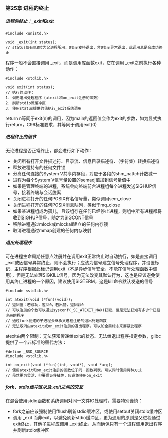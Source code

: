### 第25章 进程的终止

##### 进程的终止：_exit和exit

```
#include <unistd.h>

void _exit(int status);
// status仅有低8位为父进程所用，0表示支持退出，非0表示异常退出，此调用总是会成功终止
```

程序一般不会直接调用 _exit，而是调用库函数exit，它在调用 _exit之前执行各种动作：

```
#include <stdlib.h>

void exit(int status);
// 执行的动作：
1. 调用退出处理程序（atexit和on_exit注册的函数）
2. 刷新stdio流缓冲区
3. 使用status提供的值执行_exit系统调用
```

return n等同于exit(n)的调用，因为main的返回值会作为exit的参数，如为显式执行return，C99标准要求，其等同于调用exit(0)

##### 进程终止的细节

无论进程是否正常终止，都会进行如下动作：

* 关闭所有打开文件描述符、目录流、信息目录描述符、（字符集）转换描述符
* 释放进程持有的任何文件锁
* 分离任何连接的System V共享内存段，对应于各段的shm_nattch计数减一
* 进程为每个System V信号量设置的semadj值加到信号量值中
* 如果是管理终端的进程，系统会向终端前台进程组每个进程发送SIGHUP信号，接着终端与会话脱离
* 关闭进程打开的任何POSIX有名信号量，类似调用sem_close
* 关闭进程打开的任何POSIX消息队列，类似于mq_close
* 如果某进程组成为孤儿，且该组存在任何已经停止进程，则组中所有进程都将收到SIGHUP信号，随之为SIGCONT信号
* 移除进程通过mlock或mlockall建立的任何内存锁
* 取消进程通过mmap创建的任何内存映射

##### 退出处理程序

可在进程生命周期任意点注册并在调用exit正常终止时自动执行，如是直接调用 _exit或因信号异常终止，则不会执行；应该为信号建立信号处理程序，并设置标记，主程序根据此标记调用exit（不是异步信号安全，不能在信号处理函数中调用），但是无法处理SIGKILL信号，因为无法改变其默认行为，这也是应该避免使用其终止进程的一个原因，建议使用SIGTERM，这是kill命令默认发送的信号

```
#include <stdlib.h>

int atexit(void (*fun)(void));
// 返回值：若成功，返回0，若出错，返回非0
// 可以注册的个数可以通过sysconf(_SC_ATEXIT_MAX)获取，但是无法获知有多少个已经注册的程序
// 通过fork创建的子进程会继承父进程注册的退出处理函数
// 无法取消由atexit或on_exit注册的退出程序，可以加全局标志来屏蔽此程序
```

atexit由两个限制：无法获知传递给exit的状态、无法给退出程序指定参数，glibc提供了一个非标准的替代方法：

```
#define _BSD_SOURCE
#include <stdlib.h>

int on_exit(void (*fun)(int, void*), void *arg);
// 使用atexit和on_exit注册的函数位于同一函数列表，可以同时使用两种方式
// 虽然更为灵活，但要保证移植性，应避免使用on_exit
```

##### fork、stdio缓冲区以及_exit之间的交互

在混合使用stdio函数和系统调用对同一文件IO处理时，需要特别谨慎：

* fork之前应该强制使用fflush刷新stdio缓冲区，或使用setbuf关闭stdio缓冲区
* 调用 _exit 而非exit，以避免刷新stdio缓冲区，更为通用的原则是父进程通过exit终止，其他子进程应调用 _exit终止，从而确保只有一个进程调用退出程序并刷新stdio缓冲区